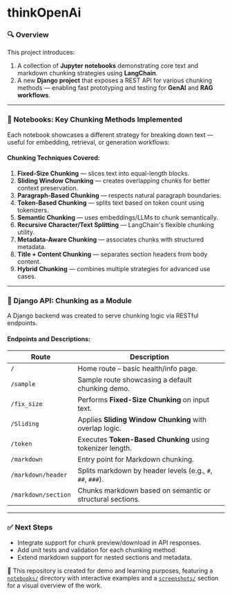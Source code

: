 # thinkOpenAi

### 🔍 Overview

This project introduces:

1. A collection of **Jupyter notebooks** demonstrating core text and markdown chunking strategies using **LangChain**.
2. A new **Django project** that exposes a REST API for various chunking methods — enabling fast prototyping and testing for **GenAI** and **RAG workflows**.

---

### 📓 Notebooks: Key Chunking Methods Implemented

Each notebook showcases a different strategy for breaking down text — useful for embedding, retrieval, or generation workflows:

#### **Chunking Techniques Covered:**

1. **Fixed-Size Chunking** — slices text into equal-length blocks.
2. **Sliding Window Chunking** — creates overlapping chunks for better context preservation.
3. **Paragraph-Based Chunking** — respects natural paragraph boundaries.
4. **Token-Based Chunking** — splits text based on token count using tokenizers.
5. **Semantic Chunking** — uses embeddings/LLMs to chunk semantically.
6. **Recursive Character/Text Splitting** — LangChain's flexible chunking utility.
7. **Metadata-Aware Chunking** — associates chunks with structured metadata.
8. **Title + Content Chunking** — separates section headers from body content.
9. **Hybrid Chunking** — combines multiple strategies for advanced use cases.

---

### 🧩 Django API: Chunking as a Module

A Django backend was created to serve chunking logic via RESTful endpoints.

#### **Endpoints and Descriptions:**

| Route               | Description                                                |
| ------------------- | ---------------------------------------------------------- |
| `/`                 | Home route – basic health/info page.                       |
| `/sample`           | Sample route showcasing a default chunking demo.           |
| `/fix_size`         | Performs **Fixed-Size Chunking** on input text.            |
| `/Sliding`          | Applies **Sliding Window Chunking** with overlap logic.    |
| `/token`            | Executes **Token-Based Chunking** using tokenizer length.  |
| `/markdown`         | Entry point for Markdown chunking.                         |
| `/markdown/header`  | Splits markdown by header levels (e.g., `#`, `##`, `###`). |
| `/markdown/section` | Chunks markdown based on semantic or structural sections.  |

---

### ✅ Next Steps

* Integrate support for chunk preview/download in API responses.
* Add unit tests and validation for each chunking method.
* Extend markdown support for nested sections and metadata.

📘 This repository is created for demo and learning purposes, featuring a [`notebooks/`](https://github.com/Kaps-programer-9123/thinkOpenAi/tree/main/gen_ai_notebook) directory with interactive examples and a [`screenshots/`](https://github.com/Kaps-programer-9123/thinkOpenAi/tree/main/screen_shot) section for a visual overview of the work.
